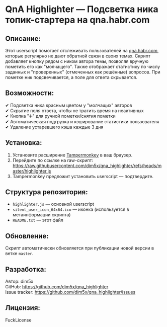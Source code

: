 QnA Highlighter — Подсветка ника топик-стартера на qna.habr.com
================================================================

Описание:
----------
Этот userscript помогает отслеживать пользователей на [qna.habr.com](https://qna.habr.com), которые регулярно не дают обратной связи в своих темах. Скрипт добавляет кнопку рядом с ником автора темы, позволяя вручную пометить его как "молчащего". Также отображает статистику по числу заданных и "проверенных" (отмеченных как решённые) вопросов. При пометке ник подсвечивается, а поле для ответа скрывается.

Возможности:
------------
✔ Подсветка ника красным цветом у "молчащих" авторов  
✔ Скрытие поля ответа, чтобы не тратить время на неактивных  
✔ Кнопка "➕" для ручной пометки/снятия пометки  
✔ Автоматическая подгрузка и кэширование статистики пользователя  
✔ Удаление устаревшего кэша каждые 3 дня  

Установка:
----------
1. Установите расширение [Tampermonkey](https://www.tampermonkey.net/) в ваш браузер.
2. Перейдите по ссылке на raw-скрипт:  
   https://raw.githubusercontent.com/dim5x/qna_highlighter/refs/heads/master/highlighter.js  
3. Tampermonkey предложит установить userscript — подтвердите.

Структура репозитория:
-----------------------
- `highlighter.js` — основной userscript
- `silent_user_icon_64x64.ico` — иконка (используется в метаинформации скрипта)
- `README.txt` — этот файл

Обновление:
-----------
Скрипт автоматически обновляется при публикации новой версии в ветке `master`.

Разработка:
-----------
Автор: dim5x  
GitHub: https://github.com/dim5x/qna_highlighter  
Issue tracker: https://github.com/dim5x/qna_highlighter/issues

Лицензия:
---------
FuckLicense

